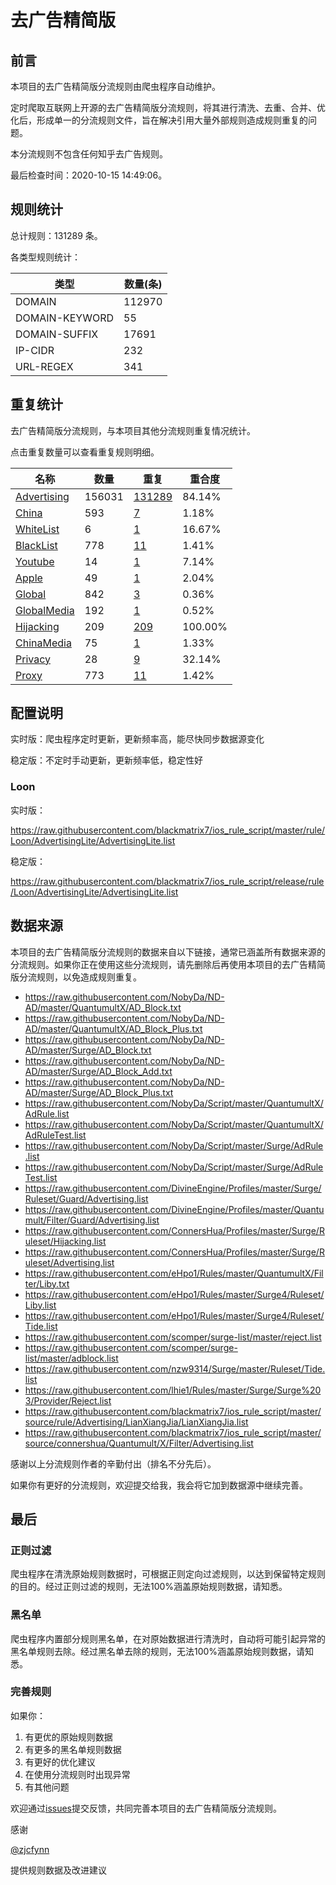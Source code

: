 # 去广告精简版

## 前言

本项目的去广告精简版分流规则由爬虫程序自动维护。

定时爬取互联网上开源的去广告精简版分流规则，将其进行清洗、去重、合并、优化后，形成单一的分流规则文件，旨在解决引用大量外部规则造成规则重复的问题。

本分流规则不包含任何知乎去广告规则。

最后检查时间：2020-10-15 14:49:06。

## 规则统计

总计规则：131289 条。

各类型规则统计：

| 类型 | 数量(条) |
| ---- | ---- |
| DOMAIN | 112970 |
| DOMAIN-KEYWORD | 55 |
| DOMAIN-SUFFIX | 17691 |
| IP-CIDR | 232 |
| URL-REGEX | 341 |
## 重复统计

去广告精简版分流规则，与本项目其他分流规则重复情况统计。

点击重复数量可以查看重复规则明细。

| 名称 | 数量 | 重复 | 重合度 |
| ---- | ---- | ---- | ------ |
|  [Advertising](https://github.com/blackmatrix7/ios_rule_script/tree/master/rule/Loon/Advertising)    | 156031   | [131289](https://github.com/blackmatrix7/ios_rule_script/tree/master/rule/Repeat/AdvertisingLite/Advertising.list)   |   84.14%  |
|  [China](https://github.com/blackmatrix7/ios_rule_script/tree/master/rule/Loon/China)    | 593   | [7](https://github.com/blackmatrix7/ios_rule_script/tree/master/rule/Repeat/AdvertisingLite/China.list)   |   1.18%  |
|  [WhiteList](https://github.com/blackmatrix7/ios_rule_script/tree/master/rule/Loon/WhiteList)    | 6   | [1](https://github.com/blackmatrix7/ios_rule_script/tree/master/rule/Repeat/AdvertisingLite/WhiteList.list)   |   16.67%  |
|  [BlackList](https://github.com/blackmatrix7/ios_rule_script/tree/master/rule/Loon/BlackList)    | 778   | [11](https://github.com/blackmatrix7/ios_rule_script/tree/master/rule/Repeat/AdvertisingLite/BlackList.list)   |   1.41%  |
|  [Youtube](https://github.com/blackmatrix7/ios_rule_script/tree/master/rule/Loon/Youtube)    | 14   | [1](https://github.com/blackmatrix7/ios_rule_script/tree/master/rule/Repeat/AdvertisingLite/Youtube.list)   |   7.14%  |
|  [Apple](https://github.com/blackmatrix7/ios_rule_script/tree/master/rule/Loon/Apple)    | 49   | [1](https://github.com/blackmatrix7/ios_rule_script/tree/master/rule/Repeat/AdvertisingLite/Apple.list)   |   2.04%  |
|  [Global](https://github.com/blackmatrix7/ios_rule_script/tree/master/rule/Loon/Global)    | 842   | [3](https://github.com/blackmatrix7/ios_rule_script/tree/master/rule/Repeat/AdvertisingLite/Global.list)   |   0.36%  |
|  [GlobalMedia](https://github.com/blackmatrix7/ios_rule_script/tree/master/rule/Loon/GlobalMedia)    | 192   | [1](https://github.com/blackmatrix7/ios_rule_script/tree/master/rule/Repeat/AdvertisingLite/GlobalMedia.list)   |   0.52%  |
|  [Hijacking](https://github.com/blackmatrix7/ios_rule_script/tree/master/rule/Loon/Hijacking)    | 209   | [209](https://github.com/blackmatrix7/ios_rule_script/tree/master/rule/Repeat/AdvertisingLite/Hijacking.list)   |   100.00%  |
|  [ChinaMedia](https://github.com/blackmatrix7/ios_rule_script/tree/master/rule/Loon/ChinaMedia)    | 75   | [1](https://github.com/blackmatrix7/ios_rule_script/tree/master/rule/Repeat/AdvertisingLite/ChinaMedia.list)   |   1.33%  |
|  [Privacy](https://github.com/blackmatrix7/ios_rule_script/tree/master/rule/Loon/Privacy)    | 28   | [9](https://github.com/blackmatrix7/ios_rule_script/tree/master/rule/Repeat/AdvertisingLite/Privacy.list)   |   32.14%  |
|  [Proxy](https://github.com/blackmatrix7/ios_rule_script/tree/master/rule/Loon/Proxy)    | 773   | [11](https://github.com/blackmatrix7/ios_rule_script/tree/master/rule/Repeat/AdvertisingLite/Proxy.list)   |   1.42%  |
## 配置说明

实时版：爬虫程序定时更新，更新频率高，能尽快同步数据源变化

稳定版：不定时手动更新，更新频率低，稳定性好

### Loon 
实时版：

https://raw.githubusercontent.com/blackmatrix7/ios_rule_script/master/rule/Loon/AdvertisingLite/AdvertisingLite.list

稳定版：

https://raw.githubusercontent.com/blackmatrix7/ios_rule_script/release/rule/Loon/AdvertisingLite/AdvertisingLite.list

## 数据来源

本项目的去广告精简版分流规则的数据来自以下链接，通常已涵盖所有数据来源的分流规则。如果你正在使用这些分流规则，请先删除后再使用本项目的去广告精简版分流规则，以免造成规则重复。

- https://raw.githubusercontent.com/NobyDa/ND-AD/master/QuantumultX/AD_Block.txt
- https://raw.githubusercontent.com/NobyDa/ND-AD/master/QuantumultX/AD_Block_Plus.txt
- https://raw.githubusercontent.com/NobyDa/ND-AD/master/Surge/AD_Block.txt
- https://raw.githubusercontent.com/NobyDa/ND-AD/master/Surge/AD_Block_Add.txt
- https://raw.githubusercontent.com/NobyDa/ND-AD/master/Surge/AD_Block_Plus.txt
- https://raw.githubusercontent.com/NobyDa/Script/master/QuantumultX/AdRule.list
- https://raw.githubusercontent.com/NobyDa/Script/master/QuantumultX/AdRuleTest.list
- https://raw.githubusercontent.com/NobyDa/Script/master/Surge/AdRule.list
- https://raw.githubusercontent.com/NobyDa/Script/master/Surge/AdRuleTest.list
- https://raw.githubusercontent.com/DivineEngine/Profiles/master/Surge/Ruleset/Guard/Advertising.list
- https://raw.githubusercontent.com/DivineEngine/Profiles/master/Quantumult/Filter/Guard/Advertising.list
- https://raw.githubusercontent.com/ConnersHua/Profiles/master/Surge/Ruleset/Hijacking.list
- https://raw.githubusercontent.com/ConnersHua/Profiles/master/Surge/Ruleset/Advertising.list
- https://raw.githubusercontent.com/eHpo1/Rules/master/QuantumultX/Filter/Liby.txt
- https://raw.githubusercontent.com/eHpo1/Rules/master/Surge4/Ruleset/Liby.list
- https://raw.githubusercontent.com/eHpo1/Rules/master/Surge4/Ruleset/Tide.list
- https://raw.githubusercontent.com/scomper/surge-list/master/reject.list
- https://raw.githubusercontent.com/scomper/surge-list/master/adblock.list
- https://raw.githubusercontent.com/nzw9314/Surge/master/Ruleset/Tide.list
- https://raw.githubusercontent.com/lhie1/Rules/master/Surge/Surge%203/Provider/Reject.list
- https://raw.githubusercontent.com/blackmatrix7/ios_rule_script/master/source/rule/Advertising/LianXiangJia/LianXiangJia.list
- https://raw.githubusercontent.com/blackmatrix7/ios_rule_script/master/source/connershua/Quantumult/X/Filter/Advertising.list


感谢以上分流规则作者的辛勤付出（排名不分先后）。

如果你有更好的分流规则，欢迎提交给我，我会将它加到数据源中继续完善。

## 最后

### 正则过滤

爬虫程序在清洗原始规则数据时，可根据正则定向过滤规则，以达到保留特定规则的目的。经过正则过滤的规则，无法100%涵盖原始规则数据，请知悉。

### 黑名单

爬虫程序内置部分规则黑名单，在对原始数据进行清洗时，自动将可能引起异常的黑名单规则去除。经过黑名单去除的规则，无法100%涵盖原始规则数据，请知悉。

### 完善规则

如果你：

1. 有更优的原始规则数据
2. 有更多的黑名单规则数据
3. 有更好的优化建议
4. 在使用分流规则时出现异常
5. 有其他问题

欢迎通过[issues](https://github.com/blackmatrix7/ios_rule_script/issues/new)提交反馈，共同完善本项目的去广告精简版分流规则。

感谢

[@zjcfynn](https://github.com/zjcfynn)

提供规则数据及改进建议